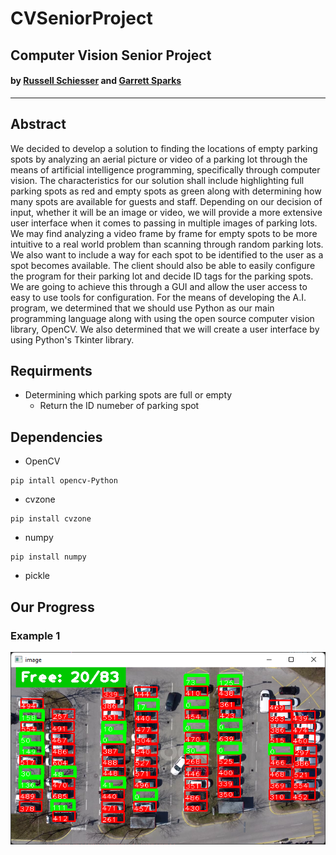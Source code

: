# CVSeniorProject
## Computer Vision Senior Project
#### by [Russell Schiesser](https://github.com/Schiesh) and [Garrett Sparks](https://github.com/CheekCheeks)
---
## Abstract
We decided to develop a solution to finding the locations of empty parking spots by analyzing an aerial picture or video of a parking lot through the means of artificial intelligence programming, specifically through computer vision. The characteristics for our solution shall include highlighting full parking spots as red and empty spots as green along with determining how many spots are available for guests and staff. Depending on our decision of input, whether it will be an image or video, we will provide a more extensive user interface when it comes to passing in multiple images of parking lots. We may find analyzing a video frame by frame for empty spots to be more intuitive to a real world problem than scanning through random parking lots. We also want to include a way for each spot to be identified to the user as a spot becomes available. The client should also be able to easily configure the program for their parking lot and decide ID tags for the parking spots. We are going to achieve this through a GUI and allow the user access to easy to use tools for configuration. For the means of developing the A.I. program, we determined that we should use Python as our main programming language along with using the open source computer vision library, OpenCV. We also determined that we will create a user interface by using Python's Tkinter library.

## Requirments
* Determining which parking spots are full or empty
    * Return the ID numeber of parking spot

## Dependencies
- OpenCV
```
pip intall opencv-Python
```
- cvzone
```
pip install cvzone
```
- numpy
```
pip install numpy
```
- pickle


## Our Progress
### **Example 1**
![example](/resources/example.png)
